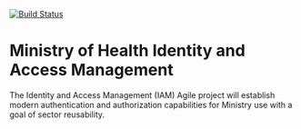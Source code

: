 [![Build Status](https://travis-ci.org/bcgov/moh-iam.svg?branch=master)](https://travis-ci.org/bcgov/moh-iam)

# Ministry of Health Identity and Access Management

The Identity and Access Management (IAM) Agile project will establish modern authentication and authorization capabilities for Ministry use with a goal of sector reusability.
